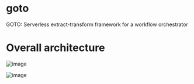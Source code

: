 # goto
GOTO: Serverless extract-transform framework for a workflow orchestrator

# Overall architecture 

![image](https://github.com/kishendas/goto/assets/528086/9efb9ee2-ace9-40fc-af1f-0215a1007e95)


![image](https://github.com/kishendas/goto/assets/528086/2a18337b-611f-468d-bc34-b44728b30371)




